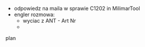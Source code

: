 - odpowiedz na maila w sprawie C1202 in MilimarTool
- engler rozmowa:
	- wyciac z ANT - Art Nr
	- 




plan